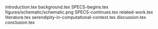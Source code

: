 introduction.tex
background.tex
SPECS-begins.tex
figures/schematic/schematic.png
SPECS-continues.tex
related-work.tex
literature.tex
serendipity-in-computational-context.tex
discussion.tex
conclusion.tex

